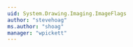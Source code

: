 ```yaml
---
uid: System.Drawing.Imaging.ImageFlags
author: "stevehoag"
ms.author: "shoag"
manager: "wpickett"
---
```

